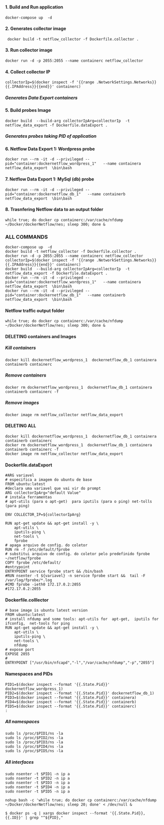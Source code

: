 ### 
#### 1. Build and Run application
``` 
docker-compose up  -d
``` 
#### 2. Generates collector image
```
 docker build -t netflow_collector -f Dockerfile.collector .
```
#### 3. Run collector image 
```
docker run -d -p 2055:2055 --name containerc netflow_collector
```

#### 4. Collect collector IP 
```
collectorIp=$(docker inspect -f '{{range .NetworkSettings.Networks}}{{.IPAddress}}{{end}}' containerc)
```
##### Generates Data Export containers

#### 5. Build probes Image
```
docker build  --build-arg collectorIpArg=collectorIp  -t netflow_data_export -f Dockerfile.dataExport . 
```
##### Generates probes taking PID of application
#### 6. Netflow Data Export 1: Wordpress probe
```
docker run --rm -it -d --privileged --pid="container:dockernetflow_wordpress_1"   --name containera  netflow_data_export  \bin\bash
``` 
#### 7. Netflow Data Export 1: MySql (db) probe
```
docker run --rm -it -d --privileged --pid="container:dockernetflow_db_1"   --name containerb  netflow_data_export  \bin\bash
``` 
#### 8. Trasnfering Netflow data to an output folder
``` 
while true; do docker cp containerc:/var/cache/nfdump ~/Docker/dockerNetflow/nes; sleep 300; done &
``` 
### ALL COMMANDS
```
docker-compose up  -d
docker build -t netflow_collector -f Dockerfile.collector .
docker run -d -p 2055:2055 --name containerc netflow_collector
collectorIp=$(docker inspect -f '{{range .NetworkSettings.Networks}}{{.IPAddress}}{{end}}' containerc)
docker build  --build-arg collectorIpArg=collectorIp  -t netflow_data_export -f Dockerfile.dataExport . 
docker run --rm -it -d --privileged --pid="container:dockernetflow_wordpress_1"   --name containera  netflow_data_export  \bin\bash
docker run --rm -it -d --privileged --pid="container:dockernetflow_db_1"   --name containerb  netflow_data_export  \bin\bash
```
#### Netflow  traffic output folder
``` 
while true; do docker cp containerc:/var/cache/nfdump ~/Docker/dockerNetflow/nes; sleep 300; done &
``` 

#### DELETING containers and Images

##### Kill containers
```
docker kill dockernetflow_wordpress_1  dockernetflow_db_1 containera containerb containerc
```
##### Remove containers
```
docker rm dockernetflow_wordpress_1  dockernetflow_db_1 containera containerb containerc -f
```
##### Remove images
```
docker image rm netflow_collector netflow_data_export
```

#### DELETING ALL 

```
docker kill dockernetflow_wordpress_1  dockernetflow_db_1 containera containerb containerc
docker rm dockernetflow_wordpress_1  dockernetflow_db_1 containera containerb containerc -f
docker image rm netflow_collector netflow_data_export
```


#### Dockerfile.dataExport
```
#ARG variavel
# especifica a imagem do ubuntu de base 
FROM ubuntu:latest
#declara uma variavel que vai vir do prompt
ARG collectorIpArg="default Value"
# instala ferramentas
# apt-utils (para o apt-get)  para iputils (para o ping) net-tolls (para ping)

ENV COLLECTOR_IP=${collectorIpArg}

RUN apt-get update && apt-get install -y \
    apt-utils \
    iputils-ping \
    net-tools \
    fprobe
# apaga arquivo de config. do coletor
RUN rm -f /etc/default/fprobe
# substitui arquivo de config. do coletor pelo predefinido fprobe ~/netflow/fprobe
COPY fprobe /etc/default/
#entrypoint
ENTRYPOINT service fprobe start && /bin/bash
#RUN nsenter -t ${variavel} -n service fprobe start &&  tail -F /var/log/fprobe/*.log
#CMD fprobe -ieth0 172.17.0.2:2055  
#172.17.0.2:2055
```
#### Dockerfile.colllector
```
# base image is ubuntu latest version
FROM ubuntu:latest
# install nfdump and some tools: apt-utils for  apt-get,  iputils for ifconfig,  net-tools for ping
RUN apt-get update && apt-get install -y \
    apt-utils \
    iputils-ping \
    net-tools \
    nfdump
# expose port
EXPOSE 2055
#
ENTRYPOINT ["/usr/bin/nfcapd","-l","/var/cache/nfdump","-p","2055"]
```
#### Namespaces and PIDs
```
PID1=$(docker inspect --format '{{.State.Pid}}' dockernetflow_wordpress_1)
PID2=$(docker inspect --format '{{.State.Pid}}' dockernetflow_db_1)
PID3=$(docker inspect --format '{{.State.Pid}}' containera)
PID4=$(docker inspect --format '{{.State.Pid}}' containerb)
PID5=$(docker inspect --format '{{.State.Pid}}' containerc)
:
```
##### All namespaces
```
sudo ls /proc/$PID1/ns -la
sudo ls /proc/$PID2/ns -la
sudo ls /proc/$PID3/ns -la
sudo ls /proc/$PID4/ns -la
sudo ls /proc/$PID5/ns -la
```

##### All interfaces
```
sudo nsenter -t $PID1 -n ip a
sudo nsenter -t $PID2 -n ip a
sudo nsenter -t $PID3 -n ip a
sudo nsenter -t $PID4 -n ip a
sudo nsenter -t $PID5 -n ip a
```
```
nohup bash -c 'while true; do docker cp containerc:/var/cache/nfdump ~/Docker/dockerNetflow/nes; sleep 20; done' < /dev/null &
```
 
```
$ docker ps -q | xargs docker inspect --format '{{.State.Pid}}, {{.ID}}' | grep "^${PID},"
``` 